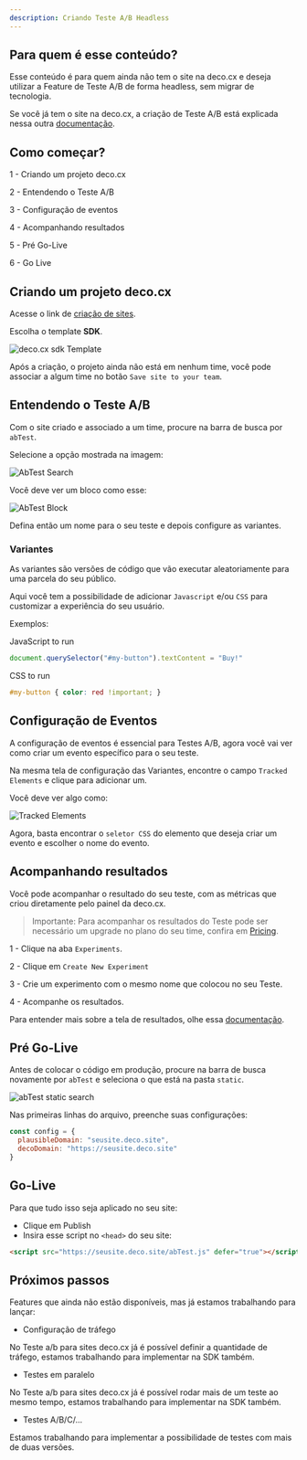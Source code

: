```yaml
---
description: Criando Teste A/B Headless
---
```


## Para quem é esse conteúdo?

Esse conteúdo é para quem ainda não tem o site na deco.cx e deseja utilizar a Feature de Teste A/B de forma headless, sem migrar de tecnologia.

Se você já tem o site na deco.cx, a criação de Teste A/B está explicada nessa outra [documentação](https://deco.cx/docs/pt/developing/ab-test).

## Como começar?

1 - Criando um projeto deco.cx

2 - Entendendo o Teste A/B

3 - Configuração de eventos

4 - Acompanhando resultados

5 - Pré Go-Live

6 - Go Live

## Criando um projeto deco.cx

Acesse o link de [criação de sites](https://admin.deco.cx/spaces/new).

Escolha o template **SDK**.

![deco.cx sdk Template](https://ozksgdmyrqcxcwhnbepg.supabase.co/storage/v1/object/public/assets/530/ffd8f072-daf7-48cc-ab14-ad6b9297f903)

Após a criação, o projeto ainda não está em nenhum time, você pode associar a algum time no botão ``Save site to your team``.


## Entendendo o Teste A/B

Com o site criado e associado a um time, procure na barra de busca por ``abTest``.

Selecione a opção mostrada na imagem:

![AbTest Search](https://ozksgdmyrqcxcwhnbepg.supabase.co/storage/v1/object/public/assets/530/7658eb54-1f8f-49ca-8483-341e59200a9f)

Você deve ver um bloco como esse:

![AbTest Block](https://ozksgdmyrqcxcwhnbepg.supabase.co/storage/v1/object/public/assets/530/d0ee14cb-5ee4-4b3f-a56a-b5f6b4c84eb9)

Defina então um nome para o seu teste e depois configure as variantes.

### Variantes

As variantes são versões de código que vão executar aleatoriamente para uma parcela do seu público.

Aqui você tem a possibilidade de adicionar ``Javascript`` e/ou ``CSS`` para customizar a experiência do seu usuário.

Exemplos:

JavaScript to run
```js
document.querySelector("#my-button").textContent = "Buy!"
```

CSS to run
```css
#my-button { color: red !important; }
```

## Configuração de Eventos

A configuração de eventos é essencial para Testes A/B, agora você vai ver como criar um evento específico para o seu teste.

Na mesma tela de configuração das Variantes, encontre o campo ``Tracked Elements`` e clique para adicionar um.

Você deve ver algo como:

![Tracked Elements](https://ozksgdmyrqcxcwhnbepg.supabase.co/storage/v1/object/public/assets/530/3933da2b-e55b-4f75-892b-345fd5e1d3d1)

Agora, basta encontrar o ``seletor CSS`` do elemento que deseja criar um evento e escolher o nome do evento.

## Acompanhando resultados

Você pode acompanhar o resultado do seu teste, com as métricas que criou diretamente pelo painel da deco.cx.

> Importante: Para acompanhar os resultados do Teste pode ser necessário um upgrade no plano do seu time, confira em [Pricing](https://deco.cx/en/pricing).

1 - Clique na aba ``Experiments``.

2 - Clique em ``Create New Experiment``

3 - Crie um experimento com o mesmo nome que colocou no seu Teste.

4 - Acompanhe os resultados.

Para entender mais sobre a tela de resultados, olhe essa [documentação](https://deco.cx/docs/pt/developing/ab-test#funil-e-resultado).


## Pré Go-Live

Antes de colocar o código em produção, procure na barra de busca novamente por ``abTest`` e seleciona o que está na pasta ``static``.

![abTest static search](https://ozksgdmyrqcxcwhnbepg.supabase.co/storage/v1/object/public/assets/530/da5748ed-2e65-4304-bacf-94023e0ba6b1)

Nas primeiras linhas do arquivo, preenche suas configurações:

```js
const config = {
  plausibleDomain: "seusite.deco.site",
  decoDomain: "https://seusite.deco.site"
}
```

## Go-Live

Para que tudo isso seja aplicado no seu site:

- Clique em Publish
- Insira esse script no ``<head>`` do seu site:

```html
<script src="https://seusite.deco.site/abTest.js" defer="true"></script>
```

## Próximos passos

Features que ainda não estão disponíveis, mas já estamos trabalhando para lançar: 

- Configuração de tráfego

No Teste a/b para sites deco.cx já é possível definir a quantidade de tráfego, estamos trabalhando para implementar na SDK também.

- Testes em paralelo

No Teste a/b para sites deco.cx já é possível rodar mais de um teste ao mesmo tempo, estamos trabalhando para implementar na SDK também.

- Testes A/B/C/...

Estamos trabalhando para implementar a possibilidade de testes com mais de duas versões.
